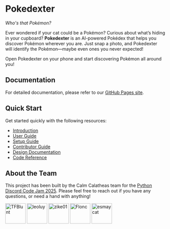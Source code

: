 # Pokedexter

_Who's that Pokémon?_

Ever wondered if your cat could be a Pokémon? Curious about what’s hiding in your cupboard? **Pokedexter** is an AI-powered
Pokédex that helps you discover Pokémon wherever you are. Just snap a photo, and Pokedexter will identify the Pokémon—maybe
even ones you never expected!

Open Pokedexter on your phone and start discovering Pokémon all around you!

## Documentation

For detailed documentation, please refer to our [GitHub Pages site](https://cj12-calm-calatheas.github.io/code-jam-12/).

## Quick Start

Get started quickly with the following resources:

- [Introduction](https://cj12-calm-calatheas.github.io/code-jam-12/)
- [User Guide](https://cj12-calm-calatheas.github.io/code-jam-12/user-guide/)
- [Setup Guide](https://cj12-calm-calatheas.github.io/code-jam-12/setup-guide/)
- [Contributor Guide](https://cj12-calm-calatheas.github.io/code-jam-12/contributor-guide/)
- [Design Documentation](https://cj12-calm-calatheas.github.io/code-jam-12/design/)
- [Code Reference](https://cj12-calm-calatheas.github.io/code-jam-12/code/)

## About the Team

This project has been built by the Calm Calatheas team for the [Python Discord Code Jam 2025](https://pythondiscord.com/events/code-jams/12/).
Please feel free to reach out if you have any questions, or need a hand with anything!

[<img src="https://github.com/thijsfranck.png" alt="TFBlunt" title="TFBlunt" width="64">](https://github.com/thijsfranck)
[<img src="https://avatars.githubusercontent.com/u/133528118?s=96&v=4" alt="leoluy" title="leoluy" width="64">](https://github.com/leolhuile)
[<img src="https://github.com/Zike01.png" alt="zike01" title="zike01" width="64">](https://github.com/Zike01)
[<img src="https://github.com/FloncDev.png" alt="Flonc" title="Flonc" width="64">](https://github.com/FloncDev)
[<img src="https://github.com/esmaycat.png" alt="esmaycat" title="esmaycat" width="64">](https://github.com/esmaycat)
